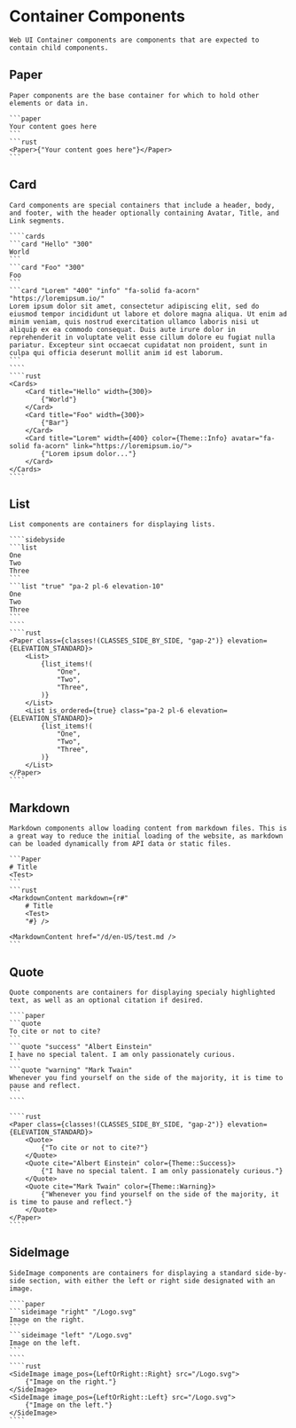 # Container Components

```section
Web UI Container components are components that are expected to contain child components.
```

## Paper

```section
Paper components are the base container for which to hold other elements or data in.
```

````sidebyside
```paper
Your content goes here
```
```rust
<Paper>{"Your content goes here"}</Paper>
```
````

## Card

```section
Card components are special containers that include a header, body, and footer, with the header optionally containing Avatar, Title, and Link segments.
```

`````sidebyside
````cards
```card "Hello" "300"
World
```
```card "Foo" "300"
Foo
```
```card "Lorem" "400" "info" "fa-solid fa-acorn" "https://loremipsum.io/"
Lorem ipsum dolor sit amet, consectetur adipiscing elit, sed do eiusmod tempor incididunt ut labore et dolore magna aliqua. Ut enim ad minim veniam, quis nostrud exercitation ullamco laboris nisi ut aliquip ex ea commodo consequat. Duis aute irure dolor in reprehenderit in voluptate velit esse cillum dolore eu fugiat nulla pariatur. Excepteur sint occaecat cupidatat non proident, sunt in culpa qui officia deserunt mollit anim id est laborum.
```
````
````rust
<Cards>
    <Card title="Hello" width={300}>
        {"World"}
    </Card>
    <Card title="Foo" width={300}>
        {"Bar"}
    </Card>
    <Card title="Lorem" width={400} color={Theme::Info} avatar="fa-solid fa-acorn" link="https://loremipsum.io/">
        {"Lorem ipsum dolor..."}
    </Card>
</Cards>
````
`````

## List

```section
List components are containers for displaying lists.
```

`````sidebyside
````sidebyside
```list
One
Two
Three
```
```list "true" "pa-2 pl-6 elevation-10"
One
Two
Three
```
````
````rust
<Paper class={classes!(CLASSES_SIDE_BY_SIDE, "gap-2")} elevation={ELEVATION_STANDARD}>
    <List>
        {list_items!(
            "One",
            "Two",
            "Three",
        )}
    </List>
    <List is_ordered={true} class="pa-2 pl-6 elevation={ELEVATION_STANDARD}>
        {list_items!(
            "One",
            "Two",
            "Three",
        )}
    </List>
</Paper>
````
`````

## Markdown

```section
Markdown components allow loading content from markdown files. This is a great way to reduce the initial loading of the website, as markdown can be loaded dynamically from API data or static files.
```

````sidebyside
```Paper
# Title
<Test>
```
```rust
<MarkdownContent markdown={r#"
    # Title
    <Test>
    "#} />

<MarkdownContent href="/d/en-US/test.md />
```
````

## Quote

```section
Quote components are containers for displaying specialy highlighted text, as well as an optional citation if desired.
```

`````sidebyside
````paper
```quote
To cite or not to cite?
```
```quote "success" "Albert Einstein"
I have no special talent. I am only passionately curious.
```
```quote "warning" "Mark Twain"
Whenever you find yourself on the side of the majority, it is time to pause and reflect.
```
````

````rust
<Paper class={classes!(CLASSES_SIDE_BY_SIDE, "gap-2")} elevation={ELEVATION_STANDARD}>
    <Quote>
        {"To cite or not to cite?"}
    </Quote>
    <Quote cite="Albert Einstein" color={Theme::Success}>
        {"I have no special talent. I am only passionately curious."}
    </Quote>
    <Quote cite="Mark Twain" color={Theme::Warning}>
        {"Whenever you find yourself on the side of the majority, it is time to pause and reflect."}
    </Quote>
</Paper>
````
`````

## SideImage

```section
SideImage components are containers for displaying a standard side-by-side section, with either the left or right side designated with an image.
```

`````sidebyside
````paper
```sideimage "right" "/Logo.svg"
Image on the right.
```
```sideimage "left" "/Logo.svg"
Image on the left.
```
````
````rust
<SideImage image_pos={LeftOrRight::Right} src="/Logo.svg">
    {"Image on the right."}
</SideImage>
<SideImage image_pos={LeftOrRight::Left} src="/Logo.svg">
    {"Image on the left."}
</SideImage>
````
`````
